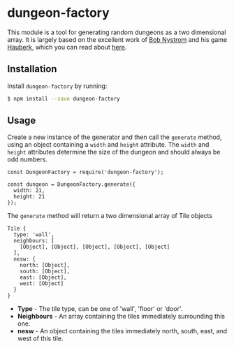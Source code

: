 # dungeon-factory

This module is a tool for generating random dungeons as a two dimensional array.
It is largely based on the excellent work of [Bob
Nystrom](https://github.com/munificent) and his game
[Hauberk](http://munificent.github.io/hauberk/), which you can read about [here](http://journal.stuffwithstuff.com/2014/12/21/rooms-and-mazes/).

## Installation

Install `dungeon-factory` by running:

```sh
$ npm install --save dungeon-factory
```

## Usage

Create a new instance of the generator and then call the `generate` method,
using an object containing a `width` and `height` attribute. 
The `width` and `height` attributes determine the size of the dungeon and should
always be odd numbers.

```
const DungeonFactory = require('dungeon-factory');

const dungeon = DungeonFactory.generate({
  width: 21,
  height: 21
});
```

The `generate` method will return a two dimensional array of Tile objects

```
Tile {
  type: 'wall',
  neighbours: [ 
    [Object], [Object], [Object], [Object], [Object] 
  ],
  nesw: { 
    north: [Object], 
    south: [Object], 
    east: [Object], 
    west: [Object] 
  } 
}
```

 - **Type** - The tile type, can be one of 'wall', 'floor' or 'door'.
 - **Neighbours** - An array containing the tiles immediately surrounding this one.
 - **nesw** - An object containing the tiles immediately north, south, east, and
west of this tile.

